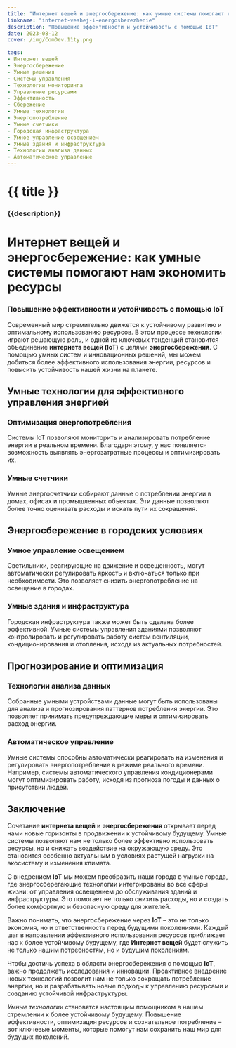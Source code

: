 ```yaml
---
title: "Интернет вещей и энергосбережение: как умные системы помогают нам экономить ресурсы"
linkname: "internet-veshej-i-energosberezhenie"
description: "Повышение эффективности и устойчивость с помощью IoT"
date: 2023-08-12
cover: /img/ComDev.11ty.png

tags:
- Интернет вещей
- Энергосбережение
- Умные решения
- Системы управления
- Технологии мониторинга
- Управление ресурсами
- Эффективность
- Сбережение
- Умные технологии
- Энергопотребление
- Умные счетчики
- Городская инфраструктура
- Умное управление освещением
- Умные здания и инфраструктура
- Технологии анализа данных
- Автоматическое управление
---
```


# {{ title }}
### {{description}}

# Интернет вещей и энергосбережение: как умные системы помогают нам экономить ресурсы
### Повышение эффективности и устойчивость с помощью IoT

Современный мир стремительно движется к устойчивому развитию и оптимальному использованию ресурсов. В этом процессе технологии играют решающую роль, и одной из ключевых тенденций становится объединение **интернета вещей (IoT)** с целями **энергосбережения**. С помощью умных систем и инновационных решений, мы можем добиться более эффективного использования энергии, ресурсов и повысить устойчивость нашей жизни на планете.

## Умные технологии для эффективного управления энергией
### Оптимизация энергопотребления
Системы IoT позволяют мониторить и анализировать потребление энергии в реальном времени. Благодаря этому, у нас появляется возможность выявлять энергозатратные процессы и оптимизировать их.

### Умные счетчики
Умные энергосчетчики собирают данные о потреблении энергии в домах, офисах и промышленных объектах. Эти данные позволяют более точно оценивать расходы и искать пути их сокращения.

## Энергосбережение в городских условиях
### Умное управление освещением
Светильники, реагирующие на движение и освещенность, могут автоматически регулировать яркость и включаться только при необходимости. Это позволяет снизить энергопотребление на освещение в городах.

### Умные здания и инфраструктура
Городская инфраструктура также может быть сделана более эффективной. Умные системы управления зданиями позволяют контролировать и регулировать работу систем вентиляции, кондиционирования и отопления, исходя из актуальных потребностей.

## Прогнозирование и оптимизация
### Технологии анализа данных
Собранные умными устройствами данные могут быть использованы для анализа и прогнозирования паттернов потребления энергии. Это позволяет принимать предупреждающие меры и оптимизировать расход энергии.

### Автоматическое управление
Умные системы способны автоматически реагировать на изменения и регулировать энергопотребление в режиме реального времени. Например, системы автоматического управления кондиционерами могут оптимизировать работу, исходя из прогноза погоды и данных о присутствии людей.

## Заключение
Сочетание **интернета вещей** и **энергосбережения** открывает перед нами новые горизонты в продвижении к устойчивому будущему. Умные системы позволяют нам не только более эффективно использовать ресурсы, но и снижать воздействие на окружающую среду. Это становится особенно актуальным в условиях растущей нагрузки на экосистему и изменения климата.

С внедрением **IoT** мы можем преобразить наши города в умные города, где энергосберегающие технологии интегрированы во все сферы жизни: от управления освещением до обслуживания зданий и инфраструктуры. Это помогает не только снизить расходы, но и создать более комфортную и безопасную среду для жителей.

Важно понимать, что энергосбережение через **IoT** – это не только экономия, но и ответственность перед будущими поколениями. Каждый шаг в направлении эффективного использования ресурсов приближает нас к более устойчивому будущему, где **Интернет вещей** будет служить не только нашим потребностям, но и будущим поколениям.

Чтобы достичь успеха в области энергосбережения с помощью **IoT**, важно продолжать исследования и инновации. Проактивное внедрение новых технологий позволит нам не только сокращать потребление энергии, но и разрабатывать новые подходы к управлению ресурсами и созданию устойчивой инфраструктуры.

*Умные технологии* становятся настоящим помощником в нашем стремлении к более устойчивому будущему. Повышение эффективности, оптимизация ресурсов и сознательное потребление – вот ключевые моменты, которые помогут нам сохранить наш мир для будущих поколений.
